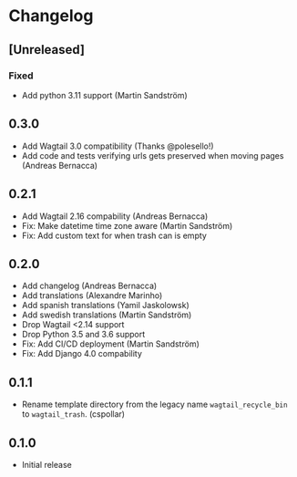 # Changelog

## [Unreleased]
### Fixed
- Add python 3.11 support (Martin Sandström)

## 0.3.0
- Add Wagtail 3.0 compatibility (Thanks @polesello!)
- Add code and tests verifying urls gets preserved when moving pages (Andreas Bernacca)

## 0.2.1

- Add Wagtail 2.16 compability (Andreas Bernacca)
- Fix: Make datetime time zone aware (Martin Sandström)
- Fix: Add custom text for when trash can is empty


## 0.2.0

- Add changelog (Andreas Bernacca)
- Add translations (Alexandre Marinho)
- Add spanish translations (Yamil Jaskolowsk)
- Add swedish translations (Martin Sandström)
- Drop Wagtail <2.14 support
- Drop Python 3.5 and 3.6 support
- Fix: Add CI/CD deployment (Martin Sandström)
- Fix: Add Django 4.0 compability


## 0.1.1

- Rename template directory from the legacy name `wagtail_recycle_bin` to `wagtail_trash`. (cspollar)


## 0.1.0

- Initial release
